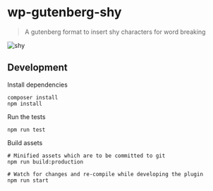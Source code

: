 # wp-gutenberg-shy

> A gutenberg format to insert shy characters for word breaking

![shy](https://user-images.githubusercontent.com/302736/115391292-b4d5e000-a1b5-11eb-82cf-2ec8b6416816.gif)

## Development

Install dependencies

    composer install
    npm install

Run the tests

    npm run test

Build assets

    # Minified assets which are to be committed to git
    npm run build:production

    # Watch for changes and re-compile while developing the plugin
    npm run start
